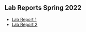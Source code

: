 ## Lab Reports Spring 2022
* [Lab Report 1](https://cindy4127.github.io/cse15l-lab-reports/lab-report-1-week-2)
* [Lab Report 2](https://cindy4127.github.io/cse15l-lab-reports/lab-report-2-week-4)
